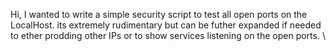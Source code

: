 Hi, 
I wanted to write a simple security script to test all open ports on the LocalHost. its extremely rudimentary but can be futher expanded if needed to ether prodding other IPs or to show services listening on the open ports. \
